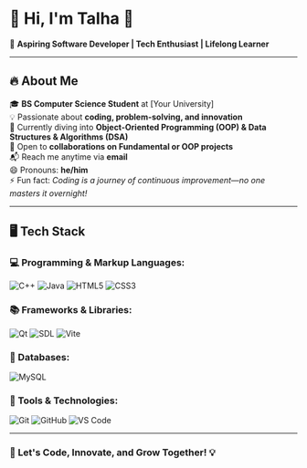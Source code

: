 # 🌟 Hi, I'm Talha 👋

🚀 **Aspiring Software Developer | Tech Enthusiast | Lifelong Learner**

---

## 🔥 About Me
🎓 **BS Computer Science Student** at [Your University]  
💡 Passionate about **coding, problem-solving, and innovation**  
🧠 Currently diving into **Object-Oriented Programming (OOP) & Data Structures & Algorithms (DSA)**  
💼 Open to **collaborations on Fundamental or OOP projects**  
📬 Reach me anytime via **email**  
😄 Pronouns: **he/him**  
⚡ Fun fact: *Coding is a journey of continuous improvement—no one masters it overnight!*  

---

## 🖥️ Tech Stack
### 💻 Programming & Markup Languages:
![C++](https://img.shields.io/badge/C%2B%2B-00599C?style=for-the-badge&logo=c%2B%2B&logoColor=white)
![Java](https://img.shields.io/badge/Java-007396?style=for-the-badge&logo=java&logoColor=white)
![HTML5](https://img.shields.io/badge/HTML5-E34F26?style=for-the-badge&logo=html5&logoColor=white)
![CSS3](https://img.shields.io/badge/CSS3-1572B6?style=for-the-badge&logo=css3&logoColor=white)

### 📚 Frameworks & Libraries:
![Qt](https://img.shields.io/badge/Qt-41CD52?style=for-the-badge&logo=qt&logoColor=white)
![SDL](https://img.shields.io/badge/SDL-07405E?style=for-the-badge&logo=sdl&logoColor=white)
![Vite](https://img.shields.io/badge/Vite-646CFF?style=for-the-badge&logo=vite&logoColor=white)

### 📂 Databases:
![MySQL](https://img.shields.io/badge/MySQL-4479A1?style=for-the-badge&logo=mysql&logoColor=white)

### 🔧 Tools & Technologies:
![Git](https://img.shields.io/badge/Git-F05032?style=for-the-badge&logo=git&logoColor=white)
![GitHub](https://img.shields.io/badge/GitHub-181717?style=for-the-badge&logo=github&logoColor=white)
![VS Code](https://img.shields.io/badge/VS%20Code-007ACC?style=for-the-badge&logo=visual-studio-code&logoColor=white)

---

### 🚀 Let's Code, Innovate, and Grow Together! 💡

